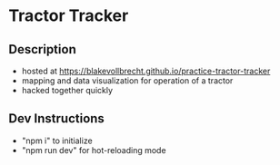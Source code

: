 # Tractor Tracker

## Description

- hosted at <https://blakevollbrecht.github.io/practice-tractor-tracker>
- mapping and data visualization for operation of a tractor
- hacked together quickly

## Dev Instructions

- "npm i" to initialize
- "npm run dev" for hot-reloading mode
